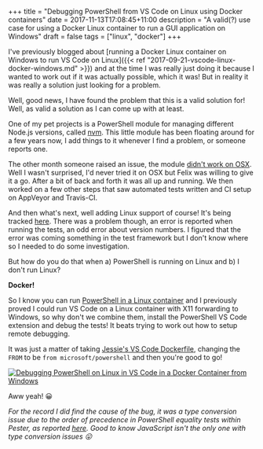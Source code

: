 +++
title = "Debugging PowerShell from VS Code on Linux using Docker containers"
date = 2017-11-13T17:08:45+11:00
description = "A valid(?) use case for using a Docker Linux container to run a GUI application on Windows"
draft = false
tags = ["linux", "docker"]
+++

I've previously blogged about [running a Docker Linux container on Windows to run VS Code on Linux]({{< ref "2017-09-21-vscode-linux-docker-windows.md" >}}) and at the time I was really just doing it because I wanted to work out if it was actually possible, which it was! But in reality it was really a solution just looking for a problem.

Well, good news, I have found the problem that this is a valid solution for! Well, as valid a solution as I can come up with at least.

One of my pet projects is a PowerShell module for managing different Node.js versions, called [nvm](https://github.com/aaronpowell/ps-nvmw). This little module has been floating around for a few years now, I add things to it whenever I find a problem, or someone reports one.

The other month someone raised an issue, the module [didn't work on OSX](https://github.com/aaronpowell/ps-nvmw/issues/21). Well I wasn't surprised, I'd never tried it on OSX but Felix was willing to give it a go. After a bit of back and forth it was all up and running. We then worked on a few other steps that saw automated tests written and CI setup on AppVeyor and Travis-CI.

And then what's next, well adding Linux support of course! It's being tracked [here](https://github.com/aaronpowell/ps-nvmw/issues/35). There was a problem though, an error is reported when running the tests, an odd error about version numbers. I figured that the error was coming something in the test framework but I don't know where so I needed to do some investigation.

But how do you do that when a) PowerShell is running on Linux and b) I don't run Linux?

**Docker!**

So I know you can run [PowerShell in a Linux container](https://store.docker.com/community/images/microsoft/powershell) and I previously proved I could run VS Code on a Linux container with X11 forwarding to Windows, so why don't we combine them, install the PowerShell VS Code extension and debug the tests! It beats trying to work out how to setup remote debugging.

It was just a matter of taking [Jessie's VS Code Dockerfile](https://github.com/jessfraz/dockerfiles/tree/master/vscode), changing the `FROM` to be `from microsoft/powershell` and then you're good to go!

[![Debugging PowerShell on Linux in VS Code in a Docker Container from Windows](/images/2017-11-13-debugging-powershell-from-vscode-on-linux-01.png)](/images/2017-11-13-docker-guis-on-windows-with-reasons-01.png)

Aww yeah! :grinning:

_For the record I did find the cause of the bug, it was a type conversion issue due to the order of precedence in PowerShell equality tests within Pester, as reported [here](https://github.com/pester/Pester/issues/864). Good to know JavaScript isn't the only one with type conversion issues :stuck_out_tongue:_